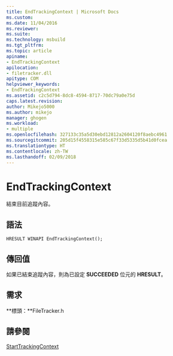 ```yaml
---
title: EndTrackingContext | Microsoft Docs
ms.custom: 
ms.date: 11/04/2016
ms.reviewer: 
ms.suite: 
ms.technology: msbuild
ms.tgt_pltfrm: 
ms.topic: article
apiname:
- EndTrackingContext
apilocation:
- filetracker.dll
apitype: COM
helpviewer_keywords:
- EndTrackingContext
ms.assetid: c2c5d794-8dc8-4594-8717-70dc79a0e75d
caps.latest.revision: 
author: Mikejo5000
ms.author: mikejo
manager: ghogen
ms.workload:
- multiple
ms.openlocfilehash: 327133c35a5d30ebd12812a2604120f8aebc4961
ms.sourcegitcommit: 205d15f4558315e585c67f33d5335d5b41d0fcea
ms.translationtype: HT
ms.contentlocale: zh-TW
ms.lasthandoff: 02/09/2018
---
```

# <a name="endtrackingcontext"></a>EndTrackingContext
結束目前追蹤內容。  
  
## <a name="syntax"></a>語法  
  
```  
HRESULT WINAPI EndTrackingContext();  
```  
  
## <a name="return-value"></a>傳回值  
 如果已結束追蹤內容，則為已設定 **SUCCEEDED** 位元的 **HRESULT**。  
  
## <a name="requirements"></a>需求  
 **標頭：**FileTracker.h  
  
## <a name="see-also"></a>請參閱  
 [StartTrackingContext](../msbuild/starttrackingcontext.md)